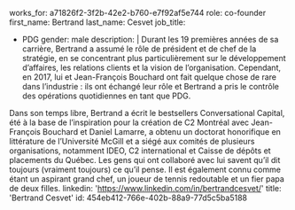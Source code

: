 works_for: a71826f2-3f2b-42e2-b760-e7f92af5e744
role: co-founder
first_name: Bertrand
last_name: Cesvet
job_title:
  - PDG
gender: male
description: |
  Durant les 19 premières années de sa carrière, Bertrand a assumé le rôle de président et de chef de la stratégie, en se concentrant plus particulièrement sur le développement d’affaires, les relations clients et la vision de l’organisation. Cependant, en 2017, lui et Jean-François Bouchard ont fait quelque chose de rare dans l’industrie : ils ont échangé leur rôle et Bertrand a pris le contrôle des opérations quotidiennes en tant que PDG.
  
  Dans son temps libre, Bertrand a écrit le bestsellers Conversational Capital, été à la base de l’inspiration pour la création de C2 Montréal avec Jean-François Bouchard et Daniel Lamarre, a obtenu un doctorat honorifique en littérature de l’Université McGill et a siégé aux comités de plusieurs organisations, notamment IDEO, C2 international et Caisse de dépôts et placements du Québec. Les gens qui ont collaboré avec lui savent qu’il dit toujours (vraiment toujours) ce qu’il pense. Il est également connu comme étant un aspirant grand chef, un joueur de tennis redoutable et un fier papa de deux filles.
linkedin: 'https://www.linkedin.com/in/bertrandcesvet/'
title: 'Bertrand Cesvet'
id: 454eb412-766e-402b-88a9-77d5c5ba5188
